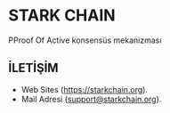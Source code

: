 # STARK CHAIN

PProof Of Active konsensüs mekanizması

## İLETİŞİM

- Web Sites (https://starkchain.org).
- Mail Adresi (support@starkchain.org).
